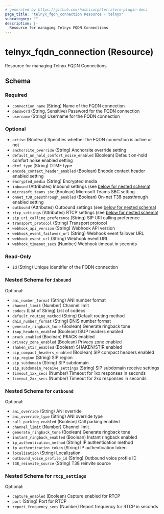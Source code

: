 ```yaml
---
# generated by https://github.com/hashicorp/terraform-plugin-docs
page_title: "telnyx_fqdn_connection Resource - telnyx"
subcategory: ""
description: |-
  Resource for managing Telnyx FQDN Connections
---
```


# telnyx_fqdn_connection (Resource)

Resource for managing Telnyx FQDN Connections



<!-- schema generated by tfplugindocs -->
## Schema

### Required

- `connection_name` (String) Name of the FQDN connection
- `password` (String, Sensitive) Password for the FQDN connection
- `username` (String) Username for the FQDN connection

### Optional

- `active` (Boolean) Specifies whether the FQDN connection is active or not
- `anchorsite_override` (String) Anchorsite override setting
- `default_on_hold_comfort_noise_enabled` (Boolean) Default on-hold comfort noise enabled setting
- `dtmf_type` (String) DTMF type
- `encode_contact_header_enabled` (Boolean) Encode contact header enabled setting
- `encrypted_media` (String) Encrypted media
- `inbound` (Attributes) Inbound settings (see [below for nested schema](#nestedatt--inbound))
- `microsoft_teams_sbc` (Boolean) Microsoft Teams SBC setting
- `onnet_t38_passthrough_enabled` (Boolean) On-net T38 passthrough enabled setting
- `outbound` (Attributes) Outbound settings (see [below for nested schema](#nestedatt--outbound))
- `rtcp_settings` (Attributes) RTCP settings (see [below for nested schema](#nestedatt--rtcp_settings))
- `sip_uri_calling_preference` (String) SIP URI calling preference
- `transport_protocol` (String) Transport protocol
- `webhook_api_version` (String) Webhook API version
- `webhook_event_failover_url` (String) Webhook event failover URL
- `webhook_event_url` (String) Webhook event URL
- `webhook_timeout_secs` (Number) Webhook timeout in seconds

### Read-Only

- `id` (String) Unique identifier of the FQDN connection

<a id="nestedatt--inbound"></a>
### Nested Schema for `inbound`

Optional:

- `ani_number_format` (String) ANI number format
- `channel_limit` (Number) Channel limit
- `codecs` (List of String) List of codecs
- `default_routing_method` (String) Default routing method
- `dnis_number_format` (String) DNIS number format
- `generate_ringback_tone` (Boolean) Generate ringback tone
- `isup_headers_enabled` (Boolean) ISUP headers enabled
- `prack_enabled` (Boolean) PRACK enabled
- `privacy_zone_enabled` (Boolean) Privacy zone enabled
- `shaken_stir_enabled` (Boolean) SHAKEN/STIR enabled
- `sip_compact_headers_enabled` (Boolean) SIP compact headers enabled
- `sip_region` (String) SIP region
- `sip_subdomain` (String) SIP subdomain
- `sip_subdomain_receive_settings` (String) SIP subdomain receive settings
- `timeout_1xx_secs` (Number) Timeout for 1xx responses in seconds
- `timeout_2xx_secs` (Number) Timeout for 2xx responses in seconds


<a id="nestedatt--outbound"></a>
### Nested Schema for `outbound`

Optional:

- `ani_override` (String) ANI override
- `ani_override_type` (String) ANI override type
- `call_parking_enabled` (Boolean) Call parking enabled
- `channel_limit` (Number) Channel limit
- `generate_ringback_tone` (Boolean) Generate ringback tone
- `instant_ringback_enabled` (Boolean) Instant ringback enabled
- `ip_authentication_method` (String) IP authentication method
- `ip_authentication_token` (String) IP authentication token
- `localization` (String) Localization
- `outbound_voice_profile_id` (String) Outbound voice profile ID
- `t38_reinvite_source` (String) T38 reinvite source


<a id="nestedatt--rtcp_settings"></a>
### Nested Schema for `rtcp_settings`

Optional:

- `capture_enabled` (Boolean) Capture enabled for RTCP
- `port` (String) Port for RTCP
- `report_frequency_secs` (Number) Report frequency for RTCP in seconds
